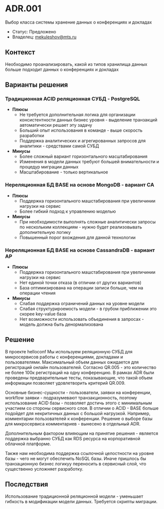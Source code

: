 # ADR.001

Выбор класса системы хранение данных о конференциях и докладах

<!-- Название ADR состоит из [ADR.###] [Коротко суть принятого решения] -->

* Статус: Предложено
* Владелец: mekuleshov@mts.ru

## Контекст
<!-- Описание проблемы, требующей решения, причин, побудивших принять решение, ограничений, действовавших на момент принятия решения -->
Необходимо проанализировать, какой из типов хранилища данных больше подходит данных о конференциях и докладах 

## Варианты решения
<!-- Описание рассмотренных вариантов c их плюсами и минусами -->

### Традиционная ACID реляционная СУБД - PostgreSQL
<!-- Описание варианта 1 -->
* **Плюсы**
  * Не требуется дополнительная логика для организации консистентности данных бизнес уровня - выделение транзакций автоматически решает эту задачу
  * Больший опыт использования в команде - выше скорость разработки
  * Поддержка аналитических и агрегированных запросов для аналитики - средствами самой СУБД
* **Минусы**
  * Более сложный вариант горизонтального масштабирования
  * Изменения в модели данных требуют большей внимательности и процедур миграции данных
  * Масштабирование - только вертикальное

### Нереляционная БД BASE на основе MongoDB - вариант CA
<!-- Описание варианта 2 -->
* **Плюсы**
  * Поддержка горизонтального машстабирования при увеличинии нагрузки на сервис
  * Более гибкий подход к управлению моделью
* **Минусы**
  * При необходимости выполнять сложные аналитически запросы по нескольким коллекциям - нужно будет реализовывать дополнительную логику
  * Повышенный порог вхождения для данной технологии
  
### Нереляционная БД BASE на основе CassandraDB - вариант AP

* **Плюсы**
  * Поддержка горизонтального машстабирования при увеличинии нагрузки на сервис
  * Нет единой точки отказа (в отличии от других вариантов)
  * База оптимизирована на операции записи больше, чем на операции чтения
* **Минусы**
  * Слабая поддержка ограничений данных на уровне модели
  * Слабая структурироемость модели - в грубом приближении это скорее key-value база
  * Нет возможности использовать объединения в запросах - модель должна быть денормализована

## Решение
<!-- Описание выбранного решения. Решение должно быть сформулировано чётко ("Мы используем...", "Мы не используем", а не "Желательно.." или "Предлагается..."). 
Должна быть понятна связь между решением и проблемой, почему выбрали именно это решение из вариантов -->

В проекте helloconf Мы используем реляционную СУБД для микросервисов работы с конференциями, докладами и пользователями. Максимальный объем данных ожидается для 
регистраций онлайн пользователей. Согласно QR.005 - это количество не более 100к регистраций на одну конференцию.
В рамках ADR были проведены предварительные тесты, показывающие, что такой объем информации позволяет удовлетворить критерий QR.009.

Основные бизнес-сущности - пользователи, заявки на конференции, workflow заявки - подразумевают транзакционность, поэтому использование ACID базы - позволяет достичь этого с минимальным участием со стороны сервисного слоя.
В отличии о ACID - BASE больше подойдет для некритичных данных с большой нагрузкой. Например, комментарии пользователей к конференции. Решение о выборе базы для микросервиса комментариев - вынесено в отдельный ADR.

Дополнительным фактором влияющим на принятие решения - является поддержка выбранно СУБД как RDS ресурса на корпоративной
облачной платформе.

Также нам необходима поддержка ссылочной целостности на уровне базы - чего не могут обеспечить NoSQL базы. Иначе пришлось бы транзационную бизнес логикуу переносить в сервисный слой, что существенно усложняет разработку.

## Последствия
<!-- Положительные и отрицательные последствия (trade-offs). Арх. решения, которые потребуется принять как следствие принятого решения. Если решение содержит риски, то описано, как с ними планируют поступить (за счет чего снижать, почему принять). -->

Использование традиционной реляционной модели - уменьшает гибкость в модификации модели данных. Требуется скрипты миграции.